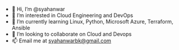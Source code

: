 - 👋 Hi, I’m @syahanwar
- 👀 I’m interested in Cloud Engineering and DevOps
- 🌱 I’m currently learning Linux, Python, Microsoft Azure, Terraform, Ansible
- 💞️ I’m looking to collaborate on Cloud and Devops
- 📫 Email me at syahanwarbk@gmail.com

<!---
syahanwar/syahanwar is a ✨ special ✨ repository because its `README.md` (this file) appears on your GitHub profile.
You can click the Preview link to take a look at your changes.
--->
